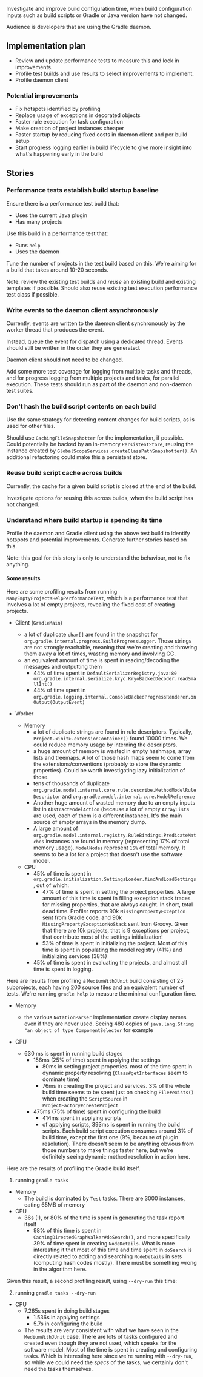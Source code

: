 Investigate and improve build configuration time, when build configuration inputs such as build scripts or Gradle or Java version have not changed.

Audience is developers that are using the Gradle daemon.

## Implementation plan

- Review and update performance tests to measure this and lock in improvements.
- Profile test builds and use results to select improvements to implement.
- Profile daemon client

### Potential improvements

- Fix hotspots identified by profiling
- Replace usage of exceptions in decorated objects
- Faster rule execution for task configuration
- Make creation of project instances cheaper
- Faster startup by reducing fixed costs in daemon client and per build setup
- Start progress logging earlier in build lifecycle to give more insight into what's happening early in the build

## Stories

### Performance tests establish build startup baseline

Ensure there is a performance test build that:

- Uses the current Java plugin
- Has many projects

Use this build in a performance test that:

- Runs `help`
- Uses the daemon

Tune the number of projects in the test build based on this. We're aiming for a build that takes around 10-20 seconds.

Note: review the existing test builds and _reuse_ an existing build and existing templates if possible. Should also reuse existing test execution performance test class if possible.

### Write events to the daemon client asynchronously

Currently, events are written to the daemon client synchronously by the worker thread that produces the event.

Instead, queue the event for dispatch using a dedicated thread. Events should still be written in the order they are generated.

Daemon client should not need to be changed.

Add some more test coverage for logging from multiple tasks and threads, and for progress logging from multiple projects and tasks, for parallel execution.
These tests should run as part of the daemon and non-daemon test suites.

### Don't hash the build script contents on each build

Use the same strategy for detecting content changes for build scripts, as is used for other files.

Should use `CachingFileSnapshotter` for the implementation, if possible. Could potentially be backed by an in-memory `PersistentStore`, reusing the instance
created by `GlobalScopeServices.createClassPathSnapshotter()`. An additional refactoring could make this a persistent store.

### Reuse build script cache across builds

Currently, the cache for a given build script is closed at the end of the build.

Investigate options for reusing this across builds, when the build script has not changed.

### Understand where build startup is spending its time

Profile the daemon and Gradle client using the above test build to identify hotspots and potential improvements. Generate further stories based on this.

Note: this goal for this story is only to understand the behaviour, not to fix anything.

#### Some results

Here are some profiling results from running `ManyEmptyProjectsHelpPerformanceTest`, which is a performance test that involves a lot of empty projects, revealing the fixed cost of creating projects.

- Client (`GradleMain`)
   - a lot of duplicate `char[]` are found in the snapshot for `org.gradle.internal.progress.BuildProgressLogger`. Those strings are not strongly reachable, meaning that we're creating and throwing them away a lot of times, wasting memory and involving GC.
   - an equivalent amount of time is spent in reading/decoding the messages and outputting them
        - 44% of time spent in `DefaultSerializerRegistry.java:80 org.gradle.internal.serialize.kryo.KryoBackedDecoder.readSmallInt()`
        - 44% of time spent in `org.gradle.logging.internal.ConsoleBackedProgressRenderer.onOutput(OutputEvent)`

- Worker
   - Memory
       - a lot of duplicate strings are found in rule descriptors. Typically, `Project.<init>.extensionContainer()` found 10000 times. We could reduce memory usage by interning the descriptors.
       - a huge amount of memory is wasted in empty hashmaps, array lists and treemaps. A lot of those hash maps seem to come from the extensions/conventions (probably to store the dynamic properties). Could be worth investigating lazy initialization of those.
       - tens of thousands of duplicate `org.gradle.model.internal.core.rule.describe.MethodModelRuleDescriptor` and `org.gradle.model.internal.core.ModelReference`
        - Another huge amount of wasted memory due to an empty inputs list in `AbstractModelAction` (because a lot of empty `ArrayList`s are used, each of them is a different instance). It's the main source of empty arrays in the memory dump.
        - A large amount of `org.gradle.model.internal.registry.RuleBindings.PredicateMatches` instances are found in memory (representing 17% of total memory usage). `ModelNodes` represent `15%` of total memory. It seems to be a lot for a project that doesn't use the software model.
    - CPU
        - 45% of time is spent in `org.gradle.initialization.SettingsLoader.findAndLoadSettings`, out of which:
            - 47% of time is spent in setting the project properties. A large amount of this time is spent in filling exception stack traces for missing properties, that are always caught. In short, total dead time. Profiler reports 90k `MissingPropertyException` sent from Gradle code, and 90k `MissingPropertyExceptionNoStack` sent from Groovy. Given that there are 10k projects, that is 9 exceptions per project, that contribute most of the settings initialization!
            - 53% of time is spent in initializing the project. Most of this time is spent in populating the model registry (41%) and initializing services (38%)
        - 45% of time is spent in evaluating the projects, and almost all time is spent in logging.


Here are results from profiling a `MediumWithJUnit` build consisting of 25 subprojects, each having 200 source files and an equivalent number of tests. We're running `gradle help` to measure the minimal configuration time.

- Memory
   - the various `NotationParser` implementation create display names even if they are never used. Seeing 480 copies of `java.lang.String "an object of type ComponentSelector` for example

- CPU
   - 630 ms is spent in running build stages
      - 156ms (25% of time) spent in applying the settings
        - 80ms in setting project properties. most of the time spent in dynamic property resolving (`Class#getInterfaces` seem to dominate time)
        - 76ms in creating the project and services. 3% of the whole build time seems to be spent just on checking `File#exists()` when creating the `ScriptSource` in `ProjectFactory#createProject`
      - 475ms (75% of time) spent in configuring the build
        - 414ms spent in applying scripts
        - of applying scripts, 393ms is spent in running the build scripts. Each build script execution consumes around 3% of build time, except the first one (9%, because of plugin resolution). There doesn't seem to be anything obvious from those numbers to make things faster here, but we're definitely seeing dynamic method resolution in action here.

Here are the results of profiling the Gradle build itself.

1. running `gradle tasks`

- Memory
    - The build is dominated by `Test` tasks. There are 3000 instances, eating 65MB of memory
- CPU
    - 36s (!), or 80% of the time is spent in generating the task report itself
        - 98% of this time is spent in `CachingDirectedGraphWalker#doSearch()`, and more specifically 39% of time spent in creating `NodeDetails`. What is more interesting it that most of this time and time spent in `doSearch` is directly related to adding and searching `NodeDetails` in sets (computing hash codes mostly). There must be something wrong in the algorithm here.

Given this result, a second profiling result, using `--dry-run` this time:

2. running `gradle tasks --dry-run`

- CPU
    - 7.265s spent in doing build stages
        - 1.536s in applying settings
        - 5.7s in configuring the build
    - The results are very consistent with what we have seen in the `MediumWithJUnit` case. There are lots of tasks configured and created even though they are not used, which speaks for the software model. Most of the time is spent in creating and configuring tasks. Which is interesting here since we're running with `--dry-run`, so while we could need the _specs_ of the tasks, we certainly don't need the tasks themselves.
